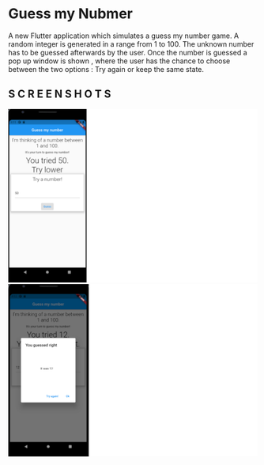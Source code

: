# Guess my Nubmer

A new Flutter application which simulates a guess my number game. 
A random integer is generated in a range from 1 to 100. The unknown number has to be guessed afterwards by the user.
Once the number is guessed a pop up window is shown , where the user has the chance to choose between the two options : Try again or keep the same state.

## S C R E E N S H O T S

![S1](https://github.com/AlinaCalmis/Guess-My-Number/blob/master/screenshots/GMN_1.png)
![S2](https://github.com/AlinaCalmis/Guess-My-Number/blob/master/screenshots/GMN_2.png)
